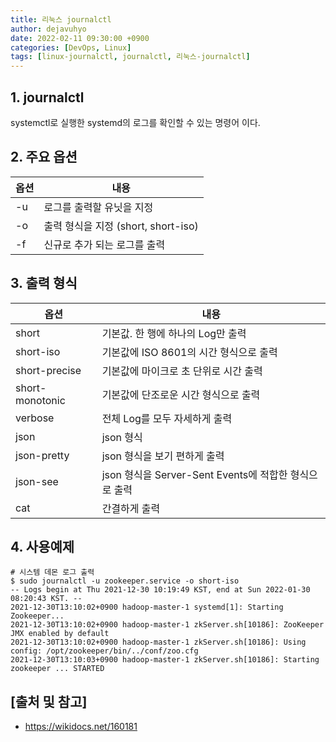 ```yaml
---
title: 리눅스 journalctl
author: dejavuhyo
date: 2022-02-11 09:30:00 +0900
categories: [DevOps, Linux]
tags: [linux-journalctl, journalctl, 리눅스-journalctl]
---
```


## 1. journalctl
systemctl로 실행한 systemd의 로그를 확인할 수 있는 명령어 이다.

## 2. 주요 옵션

| 옵션 | 내용 |
|-----|-----|
| -u | 로그를 출력할 유닛을 지정 |
| -o | 출력 형식을 지정 (short, short-iso) |
| -f | 신규로 추가 되는 로그를 출력 |

## 3. 출력 형식

| 옵션 | 내용 |
|-----|-----|
| short | 기본값. 한 행에 하나의 Log만 출력 |
| short-iso | 기본값에 ISO 8601의 시간 형식으로 출력 |
| short-precise | 기본값에 마이크로 초 단위로 시간 출력 |
| short-monotonic | 기본값에 단조로운 시간 형식으로 출력 |
| verbose | 전체 Log를 모두 자세하게 출력 |
| json | json 형식 |
| json-pretty | json 형식을 보기 편하게 출력 |
| json-see | json 형식을 Server-Sent Events에 적합한 형식으로 출력 |
| cat | 간결하게 출력 |

## 4. 사용예제

```shell
# 시스템 데몬 로그 출력
$ sudo journalctl -u zookeeper.service -o short-iso
-- Logs begin at Thu 2021-12-30 10:19:49 KST, end at Sun 2022-01-30 08:20:43 KST. --
2021-12-30T13:10:02+0900 hadoop-master-1 systemd[1]: Starting Zookeeper...
2021-12-30T13:10:02+0900 hadoop-master-1 zkServer.sh[10186]: ZooKeeper JMX enabled by default
2021-12-30T13:10:02+0900 hadoop-master-1 zkServer.sh[10186]: Using config: /opt/zookeeper/bin/../conf/zoo.cfg
2021-12-30T13:10:03+0900 hadoop-master-1 zkServer.sh[10186]: Starting zookeeper ... STARTED
```

## [출처 및 참고]
* <https://wikidocs.net/160181>
